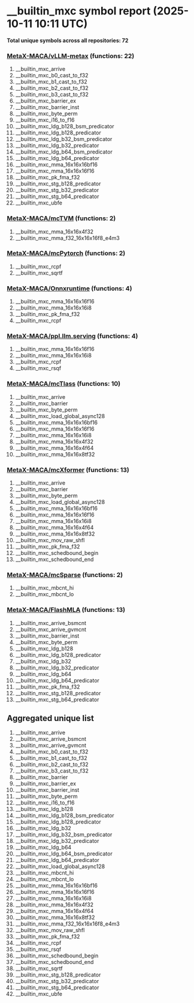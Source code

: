 # __builtin_mxc symbol report (2025-10-11 10:11 UTC)

**Total unique symbols across all repositories: 72**

### [MetaX-MACA/vLLM-metax](https://github.com/MetaX-MACA/vLLM-metax) (functions: 22)

 1. __builtin_mxc_arrive
 2. __builtin_mxc_b0_cast_to_f32
 3. __builtin_mxc_b1_cast_to_f32
 4. __builtin_mxc_b2_cast_to_f32
 5. __builtin_mxc_b3_cast_to_f32
 6. __builtin_mxc_barrier_ex
 7. __builtin_mxc_barrier_inst
 8. __builtin_mxc_byte_perm
 9. __builtin_mxc_i16_to_f16
10. __builtin_mxc_ldg_b128_bsm_predicator
11. __builtin_mxc_ldg_b128_predicator
12. __builtin_mxc_ldg_b32_bsm_predicator
13. __builtin_mxc_ldg_b32_predicator
14. __builtin_mxc_ldg_b64_bsm_predicator
15. __builtin_mxc_ldg_b64_predicator
16. __builtin_mxc_mma_16x16x16bf16
17. __builtin_mxc_mma_16x16x16f16
18. __builtin_mxc_pk_fma_f32
19. __builtin_mxc_stg_b128_predicator
20. __builtin_mxc_stg_b32_predicator
21. __builtin_mxc_stg_b64_predicator
22. __builtin_mxc_ubfe

### [MetaX-MACA/mcTVM](https://github.com/MetaX-MACA/mcTVM) (functions: 2)

 1. __builtin_mxc_mma_16x16x4f32
 2. __builtin_mxc_mma_f32_16x16x16f8_e4m3

### [MetaX-MACA/mcPytorch](https://github.com/MetaX-MACA/mcPytorch) (functions: 2)

 1. __builtin_mxc_rcpf
 2. __builtin_mxc_sqrtf

### [MetaX-MACA/Onnxruntime](https://github.com/MetaX-MACA/Onnxruntime) (functions: 4)

 1. __builtin_mxc_mma_16x16x16f16
 2. __builtin_mxc_mma_16x16x16i8
 3. __builtin_mxc_pk_fma_f32
 4. __builtin_mxc_rcpf

### [MetaX-MACA/ppl.llm.serving](https://github.com/MetaX-MACA/ppl.llm.serving) (functions: 4)

 1. __builtin_mxc_mma_16x16x16f16
 2. __builtin_mxc_mma_16x16x16i8
 3. __builtin_mxc_rcpf
 4. __builtin_mxc_rsqf

### [MetaX-MACA/mcTlass](https://github.com/MetaX-MACA/mcTlass) (functions: 10)

 1. __builtin_mxc_arrive
 2. __builtin_mxc_barrier
 3. __builtin_mxc_byte_perm
 4. __builtin_mxc_load_global_async128
 5. __builtin_mxc_mma_16x16x16bf16
 6. __builtin_mxc_mma_16x16x16f16
 7. __builtin_mxc_mma_16x16x16i8
 8. __builtin_mxc_mma_16x16x4f32
 9. __builtin_mxc_mma_16x16x4f64
10. __builtin_mxc_mma_16x16x8tf32

### [MetaX-MACA/mcXformer](https://github.com/MetaX-MACA/mcXformer) (functions: 13)

 1. __builtin_mxc_arrive
 2. __builtin_mxc_barrier
 3. __builtin_mxc_byte_perm
 4. __builtin_mxc_load_global_async128
 5. __builtin_mxc_mma_16x16x16bf16
 6. __builtin_mxc_mma_16x16x16f16
 7. __builtin_mxc_mma_16x16x16i8
 8. __builtin_mxc_mma_16x16x4f64
 9. __builtin_mxc_mma_16x16x8tf32
10. __builtin_mxc_mov_raw_shfl
11. __builtin_mxc_pk_fma_f32
12. __builtin_mxc_schedbound_begin
13. __builtin_mxc_schedbound_end

### [MetaX-MACA/mcSparse](https://github.com/MetaX-MACA/mcSparse) (functions: 2)

 1. __builtin_mxc_mbcnt_hi
 2. __builtin_mxc_mbcnt_lo

### [MetaX-MACA/FlashMLA](https://github.com/MetaX-MACA/FlashMLA) (functions: 13)

 1. __builtin_mxc_arrive_bsmcnt
 2. __builtin_mxc_arrive_gvmcnt
 3. __builtin_mxc_barrier_inst
 4. __builtin_mxc_byte_perm
 5. __builtin_mxc_ldg_b128
 6. __builtin_mxc_ldg_b128_predicator
 7. __builtin_mxc_ldg_b32
 8. __builtin_mxc_ldg_b32_predicator
 9. __builtin_mxc_ldg_b64
10. __builtin_mxc_ldg_b64_predicator
11. __builtin_mxc_pk_fma_f32
12. __builtin_mxc_stg_b128_predicator
13. __builtin_mxc_stg_b64_predicator


## Aggregated unique list

 1. __builtin_mxc_arrive
 2. __builtin_mxc_arrive_bsmcnt
 3. __builtin_mxc_arrive_gvmcnt
 4. __builtin_mxc_b0_cast_to_f32
 5. __builtin_mxc_b1_cast_to_f32
 6. __builtin_mxc_b2_cast_to_f32
 7. __builtin_mxc_b3_cast_to_f32
 8. __builtin_mxc_barrier
 9. __builtin_mxc_barrier_ex
10. __builtin_mxc_barrier_inst
11. __builtin_mxc_byte_perm
12. __builtin_mxc_i16_to_f16
13. __builtin_mxc_ldg_b128
14. __builtin_mxc_ldg_b128_bsm_predicator
15. __builtin_mxc_ldg_b128_predicator
16. __builtin_mxc_ldg_b32
17. __builtin_mxc_ldg_b32_bsm_predicator
18. __builtin_mxc_ldg_b32_predicator
19. __builtin_mxc_ldg_b64
20. __builtin_mxc_ldg_b64_bsm_predicator
21. __builtin_mxc_ldg_b64_predicator
22. __builtin_mxc_load_global_async128
23. __builtin_mxc_mbcnt_hi
24. __builtin_mxc_mbcnt_lo
25. __builtin_mxc_mma_16x16x16bf16
26. __builtin_mxc_mma_16x16x16f16
27. __builtin_mxc_mma_16x16x16i8
28. __builtin_mxc_mma_16x16x4f32
29. __builtin_mxc_mma_16x16x4f64
30. __builtin_mxc_mma_16x16x8tf32
31. __builtin_mxc_mma_f32_16x16x16f8_e4m3
32. __builtin_mxc_mov_raw_shfl
33. __builtin_mxc_pk_fma_f32
34. __builtin_mxc_rcpf
35. __builtin_mxc_rsqf
36. __builtin_mxc_schedbound_begin
37. __builtin_mxc_schedbound_end
38. __builtin_mxc_sqrtf
39. __builtin_mxc_stg_b128_predicator
40. __builtin_mxc_stg_b32_predicator
41. __builtin_mxc_stg_b64_predicator
42. __builtin_mxc_ubfe
